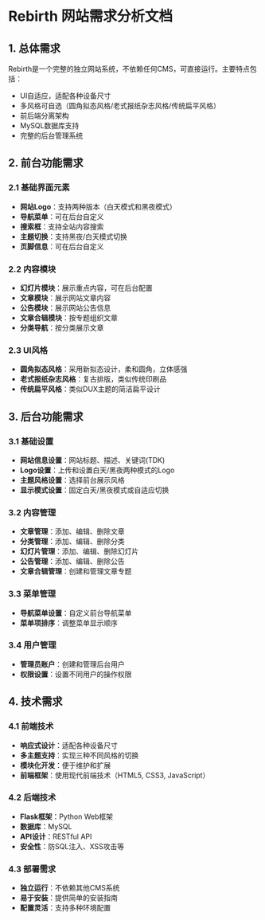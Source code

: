 # Rebirth 网站需求分析文档

## 1. 总体需求

Rebirth是一个完整的独立网站系统，不依赖任何CMS，可直接运行。主要特点包括：

- UI自适应，适配各种设备尺寸
- 多风格可自选（圆角拟态风格/老式报纸杂志风格/传统扁平风格）
- 前后端分离架构
- MySQL数据库支持
- 完整的后台管理系统

## 2. 前台功能需求

### 2.1 基础界面元素

- **网站Logo**：支持两种版本（白天模式和黑夜模式）
- **导航菜单**：可在后台自定义
- **搜索框**：支持全站内容搜索
- **主题切换**：支持黑夜/白天模式切换
- **页脚信息**：可在后台自定义

### 2.2 内容模块

- **幻灯片模块**：展示重点内容，可在后台配置
- **文章模块**：展示网站文章内容
- **公告模块**：展示网站公告信息
- **文章合辑模块**：按专题组织文章
- **分类导航**：按分类展示文章

### 2.3 UI风格

- **圆角拟态风格**：采用新拟态设计，柔和圆角，立体感强
- **老式报纸杂志风格**：复古排版，类似传统印刷品
- **传统扁平风格**：类似DUX主题的简洁扁平设计

## 3. 后台功能需求

### 3.1 基础设置

- **网站信息设置**：网站标题、描述、关键词(TDK)
- **Logo设置**：上传和设置白天/黑夜两种模式的Logo
- **主题风格设置**：选择前台展示风格
- **显示模式设置**：固定白天/黑夜模式或自适应切换

### 3.2 内容管理

- **文章管理**：添加、编辑、删除文章
- **分类管理**：添加、编辑、删除分类
- **幻灯片管理**：添加、编辑、删除幻灯片
- **公告管理**：添加、编辑、删除公告
- **文章合辑管理**：创建和管理文章专题

### 3.3 菜单管理

- **导航菜单设置**：自定义前台导航菜单
- **菜单项排序**：调整菜单显示顺序

### 3.4 用户管理

- **管理员账户**：创建和管理后台用户
- **权限设置**：设置不同用户的操作权限

## 4. 技术需求

### 4.1 前端技术

- **响应式设计**：适配各种设备尺寸
- **多主题支持**：实现三种不同风格的切换
- **模块化开发**：便于维护和扩展
- **前端框架**：使用现代前端技术（HTML5, CSS3, JavaScript）

### 4.2 后端技术

- **Flask框架**：Python Web框架
- **数据库**：MySQL
- **API设计**：RESTful API
- **安全性**：防SQL注入、XSS攻击等

### 4.3 部署需求

- **独立运行**：不依赖其他CMS系统
- **易于安装**：提供简单的安装指南
- **配置灵活**：支持多种环境配置
